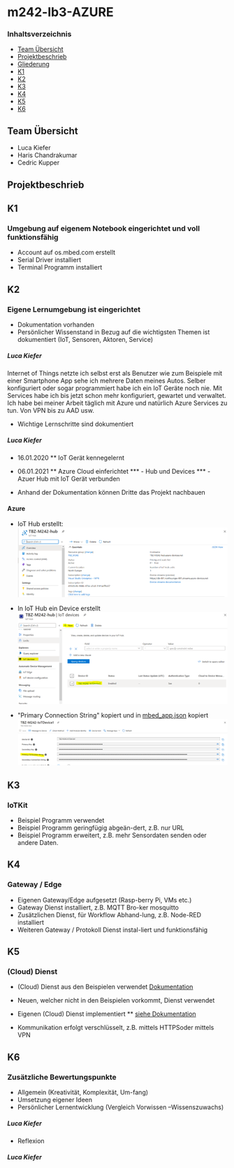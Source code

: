 # m242-lb3-AZURE

### Inhaltsverzeichnis
* [Team  Übersicht]()
* [Projektbeschrieb]()
* [Gliederung]()
* [K1](https://github.com/cdrc-kppr/M242-lb3-AZURE#k1)
* [K2](https://github.com/cdrc-kppr/M242-lb3-AZURE#k2)
* [K3](https://github.com/cdrc-kppr/M242-lb3-AZURE#k3)
* [K4](https://github.com/cdrc-kppr/M242-lb3-AZURE#k4)
* [K5](https://github.com/cdrc-kppr/M242-lb3-AZURE#k5)
* [K6](https://github.com/cdrc-kppr/M242-lb3-AZURE#k6)



## Team Übersicht
* Luca Kiefer
* Haris Chandrakumar
* Cedric Kupper

## Projektbeschrieb

## K1
### Umgebung auf eigenem Notebook eingerichtet und voll funktionsfähig
* Account auf os.mbed.com erstellt
* Serial Driver installiert
* Terminal Programm installiert

## K2
### Eigene Lernumgebung ist eingerichtet
* Dokumentation vorhanden
* Persönlicher Wissenstand in Bezug auf die wichtigsten Themen ist dokumentiert (IoT, Sensoren, Aktoren, Service)
##### Luca Kiefer
Internet of Things netzte ich selbst erst als Benutzer wie zum Beispiele mit einer Smartphone App sehe ich mehrere Daten meines Autos. Selber konfiguriert oder sogar programmiert habe ich ein IoT Geräte noch nie.
Mit Services habe ich bis jetzt schon mehr konfiguriert, gewartet und verwaltet. Ich habe bei meiner Arbeit täglich mit Azure und natürlich Azure Services zu tun. 
Von VPN bis zu AAD usw.

* Wichtige Lernschritte sind dokumentiert
##### Luca Kiefer
* 16.01.2020
** IoT Gerät kennegelernt
* 06.01.2021
** Azure Cloud einferichtet
*** - Hub und Devices
*** - Azuer Hub mit IoT Gerät verbunden

* Anhand der Dokumentation können Dritte das Projekt nachbauen
#### Azure 
* IoT Hub erstellt:
![](IMG/Azure_Hub.png)
* In IoT Hub ein Device erstellt
![](IMG/Azure_IoTDevice.png)

* "Primary Connection String" kopiert und in [mbed_app.json](link) kopiert 
![](IMG/Azure_Key.png)


## K3
### IoTKit
* Beispiel Programm verwendet
* Beispiel Programm geringfügig abgeän-dert, z.B. nur URL 
* Beispiel Programm erweitert, z.B. mehr Sensordaten senden oder andere Daten.

## K4
### Gateway / Edge
* Eigenen Gateway/Edge aufgesetzt (Rasp-berry Pi, VMs etc.)
* Gateway Dienst installiert, z.B. MQTT Bro-ker mosquitto
* Zusätzlichen Dienst, für Workflow Abhand-lung, z.B. Node-RED installiert
* Weiteren Gateway / Protokoll Dienst instal-liert und funktionsfähig

## K5
### (Cloud) Dienst
* (Cloud) Dienst aus den Beispielen verwendet
[Dokumentation](https://github.com/cdrc-kppr/M242-lb3-AZURE#k6)
* Neuen, welcher nicht in den Beispielen vorkommt, Dienst verwendet

* Eigenen (Cloud) Dienst implementiert
** [siehe Dokumentation](https://github.com/cdrc-kppr/m242-lb3-AZURE#azure)
* Kommunikation erfolgt verschlüsselt, z.B. mittels HTTPSoder mittels VPN

## K6
### Zusätzliche Bewertungspunkte
* Allgemein (Kreativität, Komplexität, Um-fang)
* Umsetzung eigener Ideen
* Persönlicher Lernentwicklung (Vergleich Vorwissen –Wissenszuwachs)
##### Luca Kiefer

* Reflexion
##### Luca Kiefer
